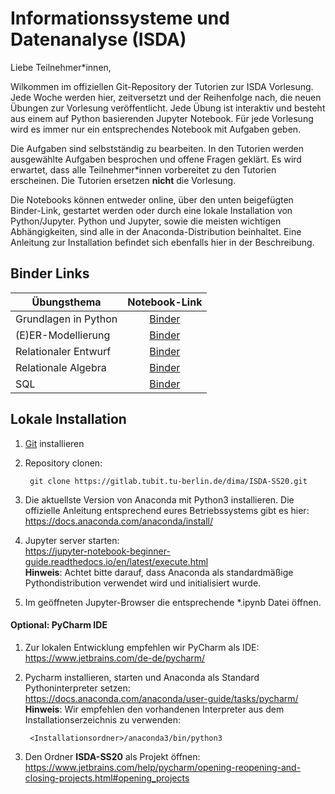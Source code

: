 # Informationssysteme und Datenanalyse (ISDA)

Liebe Teilnehmer*innen, 

Wilkommen im offiziellen Git-Repository der Tutorien zur ISDA Vorlesung. Jede Woche werden hier, zeitversetzt 
und der Reihenfolge nach, die neuen Übungen zur Vorlesung veröffentlicht. Jede Übung ist interaktiv und besteht
aus einem auf Python basierenden Jupyter Notebook. Für jede Vorlesung wird es immer nur ein entsprechendes Notebook
mit Aufgaben geben.

Die Aufgaben sind selbstständig zu bearbeiten. In den Tutorien werden ausgewählte Aufgaben
besprochen und offene Fragen geklärt. Es wird erwartet, dass alle Teilnehmer*innen vorbereitet zu den Tutorien
erscheinen. Die Tutorien ersetzen **nicht** die Vorlesung.

Die Notebooks können entweder online, über den unten beigefügten Binder-Link, gestartet werden oder durch
eine lokale Installation von Python/Jupyter. Python und Jupyter, sowie die meisten wichtigen Abhängigkeiten,
sind alle in der Anaconda-Distribution beinhaltet. Eine Anleitung zur Installation befindet sich
ebenfalls hier in der Beschreibung.

## Binder Links

| Übungsthema  | Notebook-Link |
| ------------- | :-------------: |
| Grundlagen in Python  | [Binder](https://mybinder.org/v2/git/https%3A%2F%2Fgitlab.tubit.tu-berlin.de%2Fdima%2FISDA-SS20.git/master?filepath=01_basics.ipynb)  |
| (E)ER-Modellierung  | [Binder](https://mybinder.org/v2/git/https%3A%2F%2Fgitlab.tubit.tu-berlin.de%2Fdima%2FISDA-SS20.git/master?filepath=02_modellierung.ipynb)  |
| Relationaler Entwurf  | [Binder](https://mybinder.org/v2/git/https%3A%2F%2Fgitlab.tubit.tu-berlin.de%2Fdima%2FISDA-SS20.git/master?filepath=03_relationaler-entwurf.ipynb)  |
| Relationale Algebra  | [Binder](https://mybinder.org/v2/git/https%3A%2F%2Fgitlab.tubit.tu-berlin.de%2Fdima%2FISDA-SS20.git/master?filepath=04_relationale_algebra)  |
| SQL  | [Binder](https://mybinder.org/v2/git/https%3A%2F%2Fgitlab.tubit.tu-berlin.de%2Fdima%2FISDA-SS20.git/master?filepath=05_sql)  |

## Lokale Installation

1. [Git](https://git-scm.com/book/en/v2/Getting-Started-Installing-Git) installieren
2. Repository clonen: 

        git clone https://gitlab.tubit.tu-berlin.de/dima/ISDA-SS20.git

3. Die aktuellste Version von Anaconda mit Python3 installieren. Die 
offizielle Anleitung entsprechend eures Betriebssystems gibt es hier:
https://docs.anaconda.com/anaconda/install/

4. Jupyter server starten:  
    https://jupyter-notebook-beginner-guide.readthedocs.io/en/latest/execute.html   
    **Hinweis**: Achtet bitte darauf, dass Anaconda als standardmäßige Pythondistribution verwendet wird und initialisiert wurde. 

5. Im geöffneten Jupyter-Browser die entsprechende *.ipynb Datei öffnen.

#### Optional: PyCharm IDE   

1. Zur lokalen Entwicklung empfehlen wir PyCharm als IDE:   
    https://www.jetbrains.com/de-de/pycharm/

2. Pycharm installieren, starten und Anaconda als Standard Pythoninterpreter setzen:   
    https://docs.anaconda.com/anaconda/user-guide/tasks/pycharm/    
    **Hinweis**: Wir empfehlen den vorhandenen Interpreter aus dem Installationserzeichnis zu verwenden:
    
        <Installationsordner>/anaconda3/bin/python3
    
3. Den Ordner **ISDA-SS20** als Projekt öffnen:    
    https://www.jetbrains.com/help/pycharm/opening-reopening-and-closing-projects.html#opening_projects
    

    
   
    
